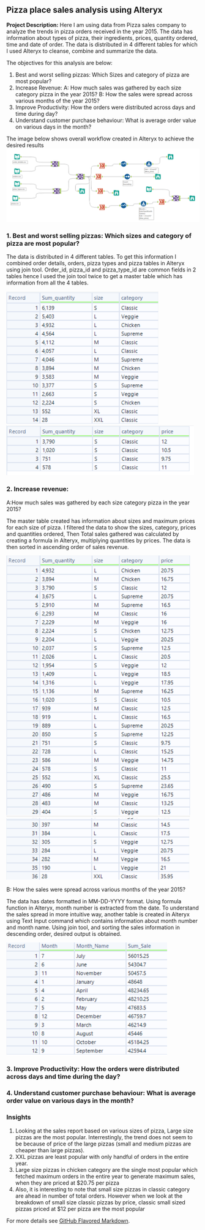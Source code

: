 ## Pizza place sales analysis using Alteryx

**Project Description:** 
Here I am using data from Pizza sales company to analyze the trends in pizza orders received in the year 2015. 
The data has information about types of pizza, their ingredients, prices, quantity ordered, time and date of order. The data is distributed in 4 different tables 
for which I used Alteryx to cleanse, combine and summarize the data.

The objectives for this analysis are below:
1. Best and worst selling pizzas: Which Sizes and category of pizza are most popular?
2. Increase Revenue: 
   A: How much sales was gathered by each size category pizza in the year 2015?
   B: How the sales were spread across various months of the year 2015?
3. Improve Productivity: How the orders were distributed across days and time during day?
4. Understand customer purchase behaviour: What is average order value on various days in the month?

The image below shows overall workflow created in Alteryx to achieve the desired results
<img src="images/Screenshot 2023-01-31 170602.png"/>

### 1. Best and worst selling pizzas: Which sizes and category of pizza are most popular?

The data is distributed in 4 different tables. To get this information I combined order details, orders, pizza types and pizza tables in Alteryx using join tool.
Order_id, pizza_id and pizza_type_id are common fields in 2 tables hence I used the join tool twice to get a master table which has information from all the 4 tables.

<img src="images/Screenshot 2023-02-01 152550.png"/>
<img src="images/Screenshot 2023-02-01 155235.png"/>

### 2. Increase revenue: 
A:How much sales was gathered by each size category pizza in the year 2015?

The master table created has information about sizes and maximum prices for each size of pizza. I filtered the data to show the sizes, category, prices and quantities ordered, Then Total sales gathered was calculated by creating a formula in Alteryx, multiplying quantities by prices. The data is then sorted in ascending order of sales revenue. 

<img src="images/Screenshot 2023-02-01 154150.png"/>
<img src="images/Screenshot 2023-02-01 154211.png"/>

B: How the sales were spread across various months of the year 2015?

The data has dates formatted in MM-DD-YYYY format. Using formula function in Alteryx, month number is extracted from the date. To understand the sales spread in more intuitive way, another table is created in Alteryx using Text Input command which contains information about month number and month name. Using join tool, and sorting the sales information in descending order, desired output is obtained.

<img src="images/Screenshot 2023-02-01 094104.png"/>

### 3. Improve Productivity: How the orders were distributed across days and time during the day?



### 4. Understand customer purchase behaviour: What is average order value on various days in the month?



### Insights
1. Looking at the sales report based on various sizes of pizza, Large size pizzas are the most popular. Interrestingly, the trend does not seem to be because of price of the large pizzas (small and medium pizzas are cheaper than large pizzas). 
2. XXL pizzas are least popular with only handful of orders in the entire year.
3. Large size pizzas in chicken category are the single most popular which fetched maximum orders in the entire year to generate maximum sales, when they are priced at $20.75 per pizza
4. Also, it is interesting to note that small size pizzas in classic category are ahead in number of total orders. However when we look at the breakdown of small size classic pizzas by price, classic small sized pizzas priced at $12 per pizza are the most popular


For more details see [GitHub Flavored Markdown](https://guides.github.com/features/mastering-markdown/).
